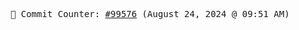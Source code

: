 <p align="center">
    <samp>
        📮 Commit Counter: <a href="https://github.com/Javascript-void0/Javascript-void0/commits/main">#99576</a> (August 24, 2024 @ 09:51 AM)
    </samp>
</p>